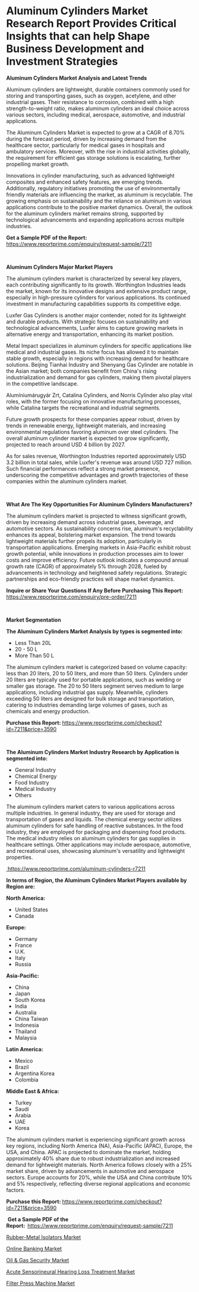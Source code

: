<p><h1>Aluminum Cylinders Market Research Report Provides Critical Insights that can help Shape Business Development and Investment Strategies</h1></p><p><strong>Aluminum Cylinders Market Analysis and Latest Trends</strong></p>
<p><p>Aluminum cylinders are lightweight, durable containers commonly used for storing and transporting gases, such as oxygen, acetylene, and other industrial gases. Their resistance to corrosion, combined with a high strength-to-weight ratio, makes aluminum cylinders an ideal choice across various sectors, including medical, aerospace, automotive, and industrial applications.</p><p>The Aluminum Cylinders Market is expected to grow at a CAGR of 8.70% during the forecast period, driven by increasing demand from the healthcare sector, particularly for medical gases in hospitals and ambulatory services. Moreover, with the rise in industrial activities globally, the requirement for efficient gas storage solutions is escalating, further propelling market growth. </p><p>Innovations in cylinder manufacturing, such as advanced lightweight composites and enhanced safety features, are emerging trends. Additionally, regulatory initiatives promoting the use of environmentally friendly materials are influencing the market, as aluminum is recyclable. The growing emphasis on sustainability and the reliance on aluminum in various applications contribute to the positive market dynamics. Overall, the outlook for the aluminum cylinders market remains strong, supported by technological advancements and expanding applications across multiple industries.</p></p>
<p><strong>Get a Sample PDF of the Report:&nbsp;</strong> <a href="https://www.reportprime.com/enquiry/request-sample/7211">https://www.reportprime.com/enquiry/request-sample/7211</a></p>
<p>&nbsp;</p>
<p><strong>Aluminum Cylinders Major Market Players</strong></p>
<p><p>The aluminum cylinders market is characterized by several key players, each contributing significantly to its growth. Worthington Industries leads the market, known for its innovative designs and extensive product range, especially in high-pressure cylinders for various applications. Its continued investment in manufacturing capabilities supports its competitive edge.</p><p>Luxfer Gas Cylinders is another major contender, noted for its lightweight and durable products. With strategic focuses on sustainability and technological advancements, Luxfer aims to capture growing markets in alternative energy and transportation, enhancing its market position.</p><p>Metal Impact specializes in aluminum cylinders for specific applications like medical and industrial gases. Its niche focus has allowed it to maintain stable growth, especially in regions with increasing demand for healthcare solutions. Beijing Tianhai Industry and Shenyang Gas Cylinder are notable in the Asian market; both companies benefit from China's rising industrialization and demand for gas cylinders, making them pivotal players in the competitive landscape.</p><p>Alumíniumárugyár Zrt, Catalina Cylinders, and Norris Cylinder also play vital roles, with the former focusing on innovative manufacturing processes, while Catalina targets the recreational and industrial segments. </p><p>Future growth prospects for these companies appear robust, driven by trends in renewable energy, lightweight materials, and increasing environmental regulations favoring aluminum over steel cylinders. The overall aluminum cylinder market is expected to grow significantly, projected to reach around USD 4 billion by 2027.</p><p>As for sales revenue, Worthington Industries reported approximately USD 3.2 billion in total sales, while Luxfer's revenue was around USD 727 million. Such financial performances reflect a strong market presence, underscoring the competitive advantages and growth trajectories of these companies within the aluminum cylinders market.</p></p>
<p>&nbsp;</p>
<p><strong>What Are The Key Opportunities For Aluminum Cylinders Manufacturers?</strong></p>
<p><p>The aluminum cylinders market is projected to witness significant growth, driven by increasing demand across industrial gases, beverage, and automotive sectors. As sustainability concerns rise, aluminum's recyclability enhances its appeal, bolstering market expansion. The trend towards lightweight materials further propels its adoption, particularly in transportation applications. Emerging markets in Asia-Pacific exhibit robust growth potential, while innovations in production processes aim to lower costs and improve efficiency. Future outlook indicates a compound annual growth rate (CAGR) of approximately 5% through 2028, fueled by advancements in technology and heightened safety regulations. Strategic partnerships and eco-friendly practices will shape market dynamics.</p></p>
<p><strong>Inquire or Share Your Questions If Any Before Purchasing This Report:</strong> <a href="https://www.reportprime.com/enquiry/pre-order/7211">https://www.reportprime.com/enquiry/pre-order/7211</a></p>
<p>&nbsp;</p>
<p><strong>Market Segmentation</strong></p>
<p><strong>The Aluminum Cylinders Market Analysis by types is segmented into:</strong></p>
<p><ul><li>Less Than 20L</li><li>20 - 50 L</li><li>More Than 50 L</li></ul></p>
<p><p>The aluminum cylinders market is categorized based on volume capacity: less than 20 liters, 20 to 50 liters, and more than 50 liters. Cylinders under 20 liters are typically used for portable applications, such as welding or smaller gas storage. The 20 to 50 liters segment serves medium to large applications, including industrial gas supply. Meanwhile, cylinders exceeding 50 liters are designed for bulk storage and transportation, catering to industries demanding large volumes of gases, such as chemicals and energy production.</p></p>
<p><strong>Purchase this Report:&nbsp;</strong><a href="https://www.reportprime.com/checkout?id=7211&price=3590">https://www.reportprime.com/checkout?id=7211&price=3590</a></p>
<p>&nbsp;</p>
<p><strong>The Aluminum Cylinders Market Industry Research by Application is segmented into:</strong></p>
<p><ul><li>General Industry</li><li>Chemical Energy</li><li>Food Industry</li><li>Medical Industry</li><li>Others</li></ul></p>
<p><p>The aluminum cylinders market caters to various applications across multiple industries. In general industry, they are used for storage and transportation of gases and liquids. The chemical energy sector utilizes aluminum cylinders for safe handling of reactive substances. In the food industry, they are employed for packaging and dispensing food products. The medical industry relies on aluminum cylinders for gas supplies in healthcare settings. Other applications may include aerospace, automotive, and recreational uses, showcasing aluminum's versatility and lightweight properties.</p></p>
<p><a href="https://www.reportprime.com/aluminum-cylinders-r7211">&nbsp;https://www.reportprime.com/aluminum-cylinders-r7211</a></p>
<p><strong>In terms of Region, the Aluminum Cylinders Market Players available by Region are:</strong></p>
<p>
    <p> <strong> North America: </strong>
        <ul>
            <li>United States</li>
            <li>Canada</li>
        </ul>
        </p> 
    <p> <strong> Europe: </strong>
        <ul>
            <li>Germany</li>
            <li>France</li>
            <li>U.K.</li>
            <li>Italy</li>
            <li>Russia</li>
        </ul>
        </p> 
    <p> <strong> Asia-Pacific: </strong>
        <ul>
            <li>China</li>
            <li>Japan</li>
            <li>South Korea</li>
            <li>India</li>
            <li>Australia</li>
            <li>China Taiwan</li>
            <li>Indonesia</li>
            <li>Thailand</li>
            <li>Malaysia</li>
        </ul>
        </p> 
    <p> <strong> Latin America: </strong>
        <ul>
            <li>Mexico</li>
            <li>Brazil</li>
            <li>Argentina Korea</li>
            <li>Colombia</li>
        </ul>
        </p> 
    <p> <strong> Middle East & Africa: </strong>
        <ul>
            <li>Turkey</li>
            <li>Saudi</li>
            <li>Arabia</li>
            <li>UAE</li>
            <li>Korea</li>
        </ul>
    </p>
    </p>
<p><p>The aluminum cylinders market is experiencing significant growth across key regions, including North America (NA), Asia-Pacific (APAC), Europe, the USA, and China. APAC is projected to dominate the market, holding approximately 40% share due to robust industrialization and increased demand for lightweight materials. North America follows closely with a 25% market share, driven by advancements in automotive and aerospace sectors. Europe accounts for 20%, while the USA and China contribute 10% and 5% respectively, reflecting diverse regional applications and economic factors.</p></p>
<p><strong>Purchase this Report: </strong><a href="https://www.reportprime.com/checkout?id=7211&price=3590">https://www.reportprime.com/checkout?id=7211&price=3590</a></p>
<p>&nbsp;<strong>Get a Sample PDF of the Report:&nbsp;&nbsp;</strong><a href="https://www.reportprime.com/enquiry/request-sample/7211">https://www.reportprime.com/enquiry/request-sample/7211</a></p>
<p><strong></strong></p>
<p><p><a href="https://issuu.com/reportprime-2/docs/rubber-metal-isolators-market-size-_b1f17688ba9bf3">Rubber-Metal Isolators Market</a></p><p><a href="https://www.linkedin.com/pulse/global-online-banking-market-opportunities-forecast-period-from-dwzkf?trackingId=5vuAKdcBSBqdUtnqM4TWbQ%3D%3D">Online Banking Market</a></p><p><a href="https://www.linkedin.com/pulse/oil-gas-security-market-global-insights-sales-trends-2024-tdscf?trackingId=gw0Kgw%2BSQpWQoczNWbxsVA%3D%3D">Oil & Gas Security Market</a></p><p><a href="https://medium.com/@stephen.russell7684/acute-sensorineural-hearing-loss-treatment-market-industry-landscape-growth-trajectories-and-6432a80c07a6">Acute Sensorineural Hearing Loss Treatment Market</a></p><p><a href="https://github.com/nathandecarvalho/Market-Research-Report-List-5/blob/main/filter-press-machine-market.md">Filter Press Machine Market</a></p></p>